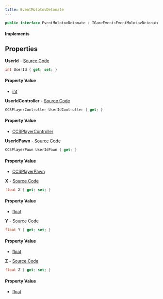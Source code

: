 ```yaml
---
title: EventMolotovDetonate
---
```


```csharp
public interface EventMolotovDetonate : IGameEvent<EventMolotovDetonate>
```

#### Implements

## Properties

**UserId** - [Source Code](https://github.com/swiftly-solution/swiftlys2/blob/master/managed/src/SwiftlyS2.Generated/GameEvents/Interfaces/EventMolotovDetonate.cs#L33)

```csharp
int UserId { get; set; }
```

#### Property Value

- [int](https://learn.microsoft.com/dotnet/api/system.int32)

**UserIdController** - [Source Code](https://github.com/swiftly-solution/swiftlys2/blob/master/managed/src/SwiftlyS2.Generated/GameEvents/Interfaces/EventMolotovDetonate.cs#L21)

```csharp
CCSPlayerController UserIdController { get; }
```

#### Property Value

- [CCSPlayerController](/docs/api/shared/schemadefinitions/ccsplayercontroller)

**UserIdPawn** - [Source Code](https://github.com/swiftly-solution/swiftlys2/blob/master/managed/src/SwiftlyS2.Generated/GameEvents/Interfaces/EventMolotovDetonate.cs#L27)

```csharp
CCSPlayerPawn UserIdPawn { get; }
```

#### Property Value

- [CCSPlayerPawn](/docs/api/shared/schemadefinitions/ccsplayerpawn)

**X** - [Source Code](https://github.com/swiftly-solution/swiftlys2/blob/master/managed/src/SwiftlyS2.Generated/GameEvents/Interfaces/EventMolotovDetonate.cs#L38)

```csharp
float X { get; set; }
```

#### Property Value

- [float](https://learn.microsoft.com/dotnet/api/system.single)

**Y** - [Source Code](https://github.com/swiftly-solution/swiftlys2/blob/master/managed/src/SwiftlyS2.Generated/GameEvents/Interfaces/EventMolotovDetonate.cs#L43)

```csharp
float Y { get; set; }
```

#### Property Value

- [float](https://learn.microsoft.com/dotnet/api/system.single)

**Z** - [Source Code](https://github.com/swiftly-solution/swiftlys2/blob/master/managed/src/SwiftlyS2.Generated/GameEvents/Interfaces/EventMolotovDetonate.cs#L48)

```csharp
float Z { get; set; }
```

#### Property Value

- [float](https://learn.microsoft.com/dotnet/api/system.single)

